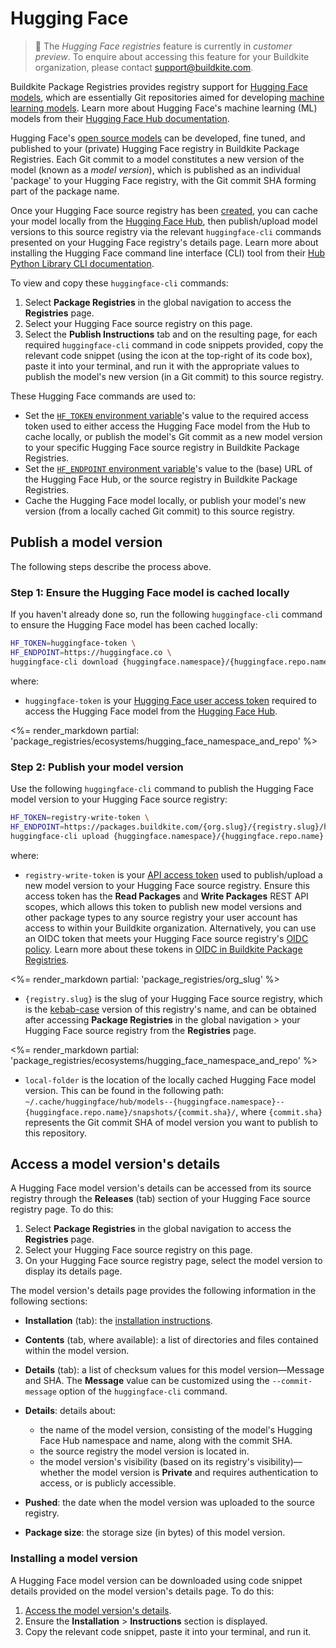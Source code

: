 # Hugging Face

> 📘
> The _Hugging Face registries_ feature is currently in _customer preview_. To enquire about accessing this feature for your Buildkite organization, please contact support@buildkite.com.

Buildkite Package Registries provides registry support for [Hugging Face models](https://huggingface.co/models), which are essentially Git repositories aimed for developing [machine learning models](https://en.wikipedia.org/wiki/Machine_learning#Models). Learn more about Hugging Face's machine learning (ML) models from their [Hugging Face Hub documentation](https://huggingface.co/docs/hub/en/index#models).

Hugging Face's [open source models](https://huggingface.co/models) can be developed, fine tuned, and published to your (private) Hugging Face registry in Buildkite Package Registries. Each Git commit to a model constitutes a new version of the model (known as a _model version_), which is published as an individual 'package' to your Hugging Face registry, with the Git commit SHA forming part of the package name.

Once your Hugging Face source registry has been [created](/docs/package-registries/manage-registries#create-a-source-registry), you can cache your model locally from the [Hugging Face Hub](https://huggingface.co/docs/hub/index), then publish/upload model versions to this source registry via the relevant `huggingface-cli` commands presented on your Hugging Face registry's details page. Learn more about installing the Hugging Face command line interface (CLI) tool from their [Hub Python Library CLI documentation](https://huggingface.co/docs/huggingface_hub/main/en/guides/cli).

To view and copy these `huggingface-cli` commands:

1. Select **Package Registries** in the global navigation to access the **Registries** page.
1. Select your Hugging Face source registry on this page.
1. Select the **Publish Instructions** tab and on the resulting page, for each required `huggingface-cli` command in code snippets provided, copy the relevant code snippet (using the icon at the top-right of its code box), paste it into your terminal, and run it with the appropriate values to publish the model's new version (in a Git commit) to this source registry.

These Hugging Face commands are used to:

- Set the [`HF_TOKEN` environment variable](https://huggingface.co/docs/huggingface_hub/main/en/package_reference/environment_variables#hftoken)'s value to the required access token used to either access the Hugging Face model from the Hub to cache locally, or publish the model's Git commit as a new model version to your specific Hugging Face source registry in Buildkite Package Registries.
- Set the [`HF_ENDPOINT` environment variable](https://huggingface.co/docs/huggingface_hub/v0.16.3/en/package_reference/environment_variables#hfendpoint)'s value to the (base) URL of the Hugging Face Hub, or the source registry in Buildkite Package Registries.
- Cache the Hugging Face model locally, or publish your model's new version (from a locally cached Git commit) to this source registry.

## Publish a model version

The following steps describe the process above.

### Step 1: Ensure the Hugging Face model is cached locally

If you haven't already done so, run the following `huggingface-cli` command to ensure the Hugging Face model has been cached locally:

```bash
HF_TOKEN=huggingface-token \
HF_ENDPOINT=https://huggingface.co \
huggingface-cli download {huggingface.namespace}/{huggingface.repo.name}
```

where:

- `huggingface-token` is your [Hugging Face user access token](https://huggingface.co/docs/hub/security-tokens) required to access the Hugging Face model from the [Hugging Face Hub](https://huggingface.co/docs/hub/index).

<%= render_markdown partial: 'package_registries/ecosystems/hugging_face_namespace_and_repo' %>

### Step 2: Publish your model version

Use the following `huggingface-cli` command to publish the Hugging Face model version to your Hugging Face source registry:

```bash
HF_TOKEN=registry-write-token \
HF_ENDPOINT=https://packages.buildkite.com/{org.slug}/{registry.slug}/huggingface \
huggingface-cli upload {huggingface.namespace}/{huggingface.repo.name} local-folder
```

where:

- `registry-write-token` is your [API access token](https://buildkite.com/user/api-access-tokens) used to publish/upload a new model version to your Hugging Face source registry. Ensure this access token has the **Read Packages** and **Write Packages** REST API scopes, which allows this token to publish new model versions and other package types to any source registry your user account has access to within your Buildkite organization. Alternatively, you can use an OIDC token that meets your Hugging Face source registry's [OIDC policy](/docs/package-registries/security/oidc#define-an-oidc-policy-for-a-registry). Learn more about these tokens in [OIDC in Buildkite Package Registries](/docs/package-registries/security/oidc).

<%= render_markdown partial: 'package_registries/org_slug' %>

- `{registry.slug}` is the slug of your Hugging Face source registry, which is the [kebab-case](https://en.wikipedia.org/wiki/Letter_case#Kebab_case) version of this registry's name, and can be obtained after accessing **Package Registries** in the global navigation > your Hugging Face source registry from the **Registries** page.

<%= render_markdown partial: 'package_registries/ecosystems/hugging_face_namespace_and_repo' %>

- `local-folder` is the location of the locally cached Hugging Face model version. This can be found in the following path: `~/.cache/huggingface/hub/models--{huggingface.namespace}--{huggingface.repo.name}/snapshots/{commit.sha}/`, where `{commit.sha}` represents the Git commit SHA of model version you want to publish to this repository.

## Access a model version's details

A Hugging Face model version's details can be accessed from its source registry through the **Releases** (tab) section of your Hugging Face source registry page. To do this:

1. Select **Package Registries** in the global navigation to access the **Registries** page.
1. Select your Hugging Face source registry on this page.
1. On your Hugging Face source registry page, select the model version to display its details page.

The model version's details page provides the following information in the following sections:

- **Installation** (tab): the [installation instructions](#access-a-model-versions-details-installing-a-model-version).
- **Contents** (tab, where available): a list of directories and files contained within the model version.
- **Details** (tab): a list of checksum values for this model version—Message and SHA. The **Message** value can be customized using the `--commit-message` option of the `huggingface-cli` command.
- **Details**: details about:

    * the name of the model version, consisting of the model's Hugging Face Hub namespace and name, along with the commit SHA.
    * the source registry the model version is located in.
    * the model version's visibility (based on its registry's visibility)—whether the model version is **Private** and requires authentication to access, or is publicly accessible.

- **Pushed**: the date when the model version was uploaded to the source registry.
- **Package size**: the storage size (in bytes) of this model version.

### Installing a model version

A Hugging Face model version can be downloaded using code snippet details provided on the model version's details page. To do this:

1. [Access the model version's details](#access-a-model-versions-details).
1. Ensure the **Installation** > **Instructions** section is displayed.
1. Copy the relevant code snippet, paste it into your terminal, and run it.
